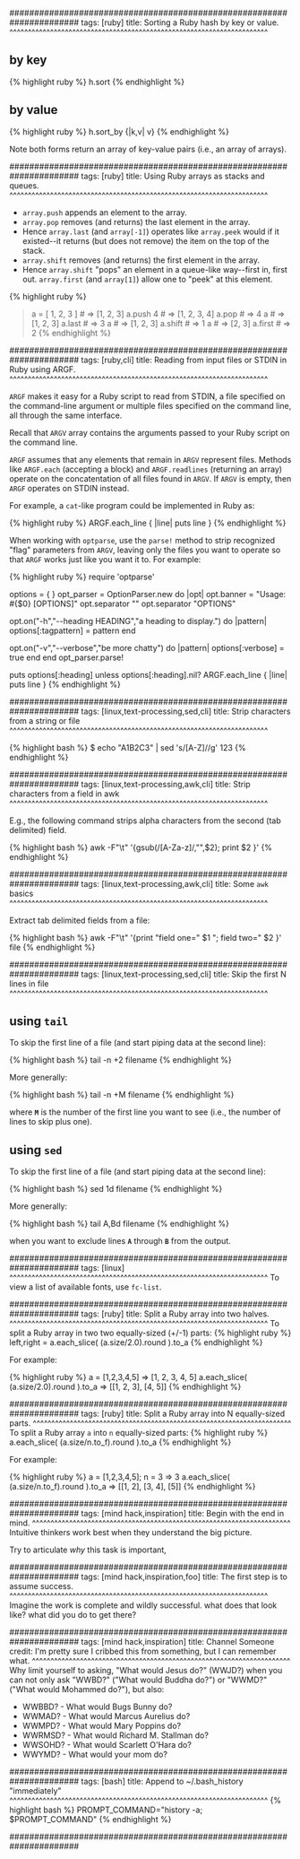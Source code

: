 ######################################################################
tags: [ruby]
title: Sorting a Ruby hash by key or value.
^^^^^^^^^^^^^^^^^^^^^^^^^^^^^^^^^^^^^^^^^^^^^^^^^^^^^^^^^^^^^^^^^^^^^^

## by key

{% highlight ruby %}
h.sort
{% endhighlight %}

## by value

{% highlight ruby %}
h.sort_by {|k,v| v}
{% endhighlight %}

Note both forms return an array of key-value pairs (i.e., an array of arrays).

######################################################################
tags: [ruby]
title: Using Ruby arrays as stacks and queues.
^^^^^^^^^^^^^^^^^^^^^^^^^^^^^^^^^^^^^^^^^^^^^^^^^^^^^^^^^^^^^^^^^^^^^^

 * `array.push` appends an element to the array.  
 * `array.pop` removes (and returns) the last element in the array.
 * Hence `array.last` (and `array[-1]`) operates like `array.peek` would if it existed--it returns (but does not remove) the item on the top of the stack.
 * `array.shift` removes (and returns) the first element in the array.  
 * Hence `array.shift` "pops" an element in a queue-like way--first in, first out.  `array.first` (and `array[1]`) allow one to "peek" at this element.

{% highlight ruby %}
> a = [ 1, 2, 3 ]         # => [1, 2, 3]
> a.push 4                # => [1, 2, 3, 4]
> a.pop                   # => 4
> a                       # => [1, 2, 3]
> a.last                  # => 3
> a                       # => [1, 2, 3]
> a.shift                 # => 1
> a                       # => [2, 3]
> a.first                 # => 2
{% endhighlight %}

######################################################################
tags: [ruby,cli]
title: Reading from input files or STDIN in Ruby using ARGF.
^^^^^^^^^^^^^^^^^^^^^^^^^^^^^^^^^^^^^^^^^^^^^^^^^^^^^^^^^^^^^^^^^^^^^^

`ARGF` makes it easy for a Ruby script to read from STDIN, a file specified on the command-line argument or multiple files specified on the command line, all through the same interface.

Recall that `ARGV` array contains the arguments passed to your Ruby script on the command line.

`ARGF` assumes that any elements that remain in `ARGV` represent files.  Methods like `ARGF.each` (accepting a block) and `ARGF.readlines` (returning an array) operate on the concatentation of all files found in `ARGV`.  If `ARGV` is empty, then `ARGF` operates on STDIN instead.

For example, a `cat`-like program could be implemented in Ruby as:

{% highlight ruby %}
ARGF.each_line { |line| puts line }
{% endhighlight %}

When working with `optparse`, use the `parse!` method to strip recognized "flag" parameters from `ARGV`, leaving only the files you want to operate so that `ARGF` works just like you want it to. For example:

{% highlight ruby %}
require 'optparse'

options = { }
opt_parser = OptionParser.new do |opt|
  opt.banner = "Usage: #{$0} [OPTIONS]"
  opt.separator  ""
  opt.separator  "OPTIONS"

  opt.on("-h","--heading HEADING","a heading to display.") do |pattern|
    options[:tagpattern] = pattern
  end

  opt.on("-v","--verbose","be more chatty") do |pattern|
    options[:verbose] = true
  end
end
opt_parser.parse!

puts options[:heading] unless options[:heading].nil?
ARGF.each_line { |line| puts line }
{% endhighlight %}

######################################################################
tags: [linux,text-processing,sed,cli]
title: Strip characters from a string or file
^^^^^^^^^^^^^^^^^^^^^^^^^^^^^^^^^^^^^^^^^^^^^^^^^^^^^^^^^^^^^^^^^^^^^^

{% highlight bash %}
$ echo "A1B2C3" | sed 's/[A-Z]//g'
123
{% endhighlight %}

######################################################################
tags: [linux,text-processing,awk,cli]
title: Strip characters from a field in awk
^^^^^^^^^^^^^^^^^^^^^^^^^^^^^^^^^^^^^^^^^^^^^^^^^^^^^^^^^^^^^^^^^^^^^^

E.g., the following command strips alpha characters from the second (tab delimited) field.

{% highlight bash %}
awk -F"\t" '{gsub(/[A-Za-z]/,"",$2); print $2 }'
{% endhighlight %}

######################################################################
tags: [linux,text-processing,awk,cli]
title: Some `awk` basics
^^^^^^^^^^^^^^^^^^^^^^^^^^^^^^^^^^^^^^^^^^^^^^^^^^^^^^^^^^^^^^^^^^^^^^

Extract tab delimited fields from a file:

{% highlight bash %}
awk -F"\t" '{print "field one=" $1 "; field two=" $2 }' file
{% endhighlight %}


######################################################################
tags: [linux,text-processing,sed,cli]
title: Skip the first N lines in file
^^^^^^^^^^^^^^^^^^^^^^^^^^^^^^^^^^^^^^^^^^^^^^^^^^^^^^^^^^^^^^^^^^^^^^

## using `tail`

To skip the first line of a file (and start piping data at the second line):

{% highlight bash %}
tail -n +2 filename
{% endhighlight %}

More generally:

{% highlight bash %}
tail -n +M filename
{% endhighlight %}

where **`M`** is the number of the first line you want to see (i.e., the number of lines to skip plus one).

## using `sed`

To skip the first line of a file (and start piping data at the second line):

{% highlight bash %}
sed 1d filename
{% endhighlight %}

More generally:

{% highlight bash %}
tail A,Bd filename
{% endhighlight %}

when you want to exclude lines **`A`** through **`B`** from the output.

######################################################################
tags: [linux]
^^^^^^^^^^^^^^^^^^^^^^^^^^^^^^^^^^^^^^^^^^^^^^^^^^^^^^^^^^^^^^^^^^^^^^
To view a list of available fonts, use `fc-list`.

######################################################################
tags: [ruby]
title: Split a Ruby array into two halves.
^^^^^^^^^^^^^^^^^^^^^^^^^^^^^^^^^^^^^^^^^^^^^^^^^^^^^^^^^^^^^^^^^^^^^^
To split a Ruby array in two two equally-sized (+/-1) parts:
{% highlight ruby %}
left,right = a.each_slice( (a.size/2.0).round ).to_a
{% endhighlight %}

For example:

{% highlight ruby %}
a = [1,2,3,4,5]
=> [1, 2, 3, 4, 5]
a.each_slice( (a.size/2.0).round ).to_a
=> [[1, 2, 3], [4, 5]]
{% endhighlight %}

######################################################################
tags: [ruby]
title: Split a Ruby array into N equally-sized parts.
^^^^^^^^^^^^^^^^^^^^^^^^^^^^^^^^^^^^^^^^^^^^^^^^^^^^^^^^^^^^^^^^^^^^^^
To split a Ruby array `a` into `n` equally-sized parts:
{% highlight ruby %}
a.each_slice( (a.size/n.to_f).round ).to_a
{% endhighlight %}

For example:

{% highlight ruby %}
a = [1,2,3,4,5]; n = 3
=> 3
a.each_slice( (a.size/n.to_f).round ).to_a
=> [[1, 2], [3, 4], [5]]
{% endhighlight %}

######################################################################
tags: [mind hack,inspiration]
title: Begin with the end in mind.
^^^^^^^^^^^^^^^^^^^^^^^^^^^^^^^^^^^^^^^^^^^^^^^^^^^^^^^^^^^^^^^^^^^^^^
Intuitive thinkers work best when they understand the big picture. 

Try to articulate *why* this task is important,

######################################################################
tags: [mind hack,inspiration,foo]
title: The first step is to assume success.
^^^^^^^^^^^^^^^^^^^^^^^^^^^^^^^^^^^^^^^^^^^^^^^^^^^^^^^^^^^^^^^^^^^^^^
Imagine the work is complete and wildly successful. what does that look like? what did you do to get there?

######################################################################
tags: [mind hack,inspiration]
title: Channel Someone
credit: I'm pretty sure I cribbed this from something, but I can remember what.
^^^^^^^^^^^^^^^^^^^^^^^^^^^^^^^^^^^^^^^^^^^^^^^^^^^^^^^^^^^^^^^^^^^^^^
Why limit yourself to asking, "What would Jesus do?" (WWJD?) when you can not only ask "WWBD?" ("What would Buddha do?") or "WWMD?" ("What would Mohammed do?"), but also:
 * WWBBD? - What would Bugs Bunny do?
 * WWMAD? - What would Marcus Aurelius do?
 * WWMPD? - What would Mary Poppins do?
 * WWRMSD? - What would Richard M. Stallman do?
 * WWSOHD? - What would Scarlett O'Hara do?
 * WWYMD? - What would your mom do?

######################################################################
tags: [bash]
title: Append to ~/.bash_history "immediately"
^^^^^^^^^^^^^^^^^^^^^^^^^^^^^^^^^^^^^^^^^^^^^^^^^^^^^^^^^^^^^^^^^^^^^^
{% highlight bash %}
PROMPT_COMMAND="history -a; $PROMPT_COMMAND"
{% endhighlight %}

######################################################################
